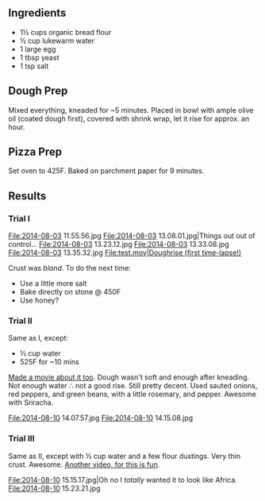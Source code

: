 Ingredients
-----------

-   1½ cups organic bread flour
-   ½ cup lukewarm water
-   1 large egg
-   1 tbsp yeast
-   1 tsp salt

Dough Prep
----------

Mixed everything, kneaded for \~5 minutes. Placed in bowl with ample
olive oil (coated dough first), covered with shrink wrap, let it rise
for approx. an hour.

Pizza Prep
----------

Set oven to 425F. Baked on parchment paper for 9 minutes.

Results
-------

### Trial I

<File:2014-08-03> 11.55.56.jpg <File:2014-08-03> 13.08.01.jpg|Things out
out of control... <File:2014-08-03> 13.23.12.jpg <File:2014-08-03>
13.33.08.jpg <File:2014-08-03> 13.35.32.jpg <File:test.mov>|[Doughrise
(first time-lapse!)](Time-lapse_Videos_with_ffmpeg "wikilink")

Crust was *bland*. To do the next time:

-   Use a little more salt
-   Bake directly on stone @ 450F
-   Use honey?

### Trial II

Same as I, except:

-   ⅓ cup water
-   525F for \~10 mins

[Made a movie about it
too](https://www.youtube.com/watch?v=7t-FMg9ZFFc). Dough wasn't soft and
enough after kneading. Not enough water ∴ not a good rise. Still pretty
decent. Used sauted onions, red peppers, and green beans, with a little
rosemary, and pepper. Awesome with Sriracha.

<File:2014-08-10> 14.07.57.jpg <File:2014-08-10> 14.15.08.jpg

### Trial III

Same as II, except with ½ cup water and a few flour dustings. Very thin
crust. Awesome. [Another video, for this is
fun](https://www.youtube.com/watch?v=qegk-MrQMMg).

<File:2014-08-10> 15.15.17.jpg|Oh no I *totally* wanted it to look like
Africa. <File:2014-08-10> 15.23.21.jpg
